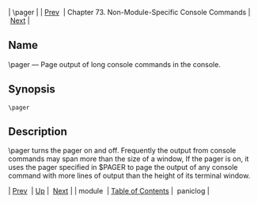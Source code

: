 | \pager |
| [Prev](console_commands.module)  | Chapter 73. Non-Module-Specific Console Commands |  [Next](console_commands.paniclog) |

<a name="console_commands.pager"></a>
## Name

\pager — Page output of long console commands in the console.

## Synopsis

`\pager`

<a name="idp11455472"></a>
## Description

\pager turns the pager on and off. Frequently the output from console commands may span more than the size of a window, If the pager is on, it uses the pager specified in $PAGER to page the output of any console command with more lines of output than the height of its terminal window.

| [Prev](console_commands.module)  | [Up](console.cmds.ref) |  [Next](console_commands.paniclog) |
| module  | [Table of Contents](index) |  paniclog |

